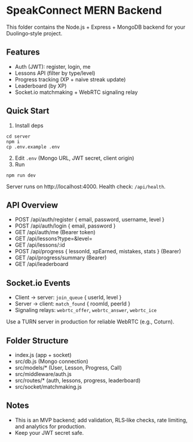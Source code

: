 # SpeakConnect MERN Backend

This folder contains the Node.js + Express + MongoDB backend for your Duolingo‑style project.

## Features
- Auth (JWT): register, login, me
- Lessons API (filter by type/level)
- Progress tracking (XP + naive streak update)
- Leaderboard (by XP)
- Socket.io matchmaking + WebRTC signaling relay

## Quick Start
1. Install deps
```
cd server
npm i
cp .env.example .env
```
2. Edit `.env` (Mongo URL, JWT secret, client origin)
3. Run
```
npm run dev
```
Server runs on http://localhost:4000. Health check: `/api/health`.

## API Overview
- POST /api/auth/register { email, password, username, level }
- POST /api/auth/login { email, password }
- GET /api/auth/me (Bearer token)
- GET /api/lessons?type=&level=
- GET /api/lessons/:id
- POST /api/progress { lessonId, xpEarned, mistakes, stats } (Bearer)
- GET /api/progress/summary (Bearer)
- GET /api/leaderboard

## Socket.io Events
- Client -> server: `join_queue` { userId, level }
- Server -> client: `match_found` { roomId, peerId }
- Signaling relays: `webrtc_offer`, `webrtc_answer`, `webrtc_ice`

Use a TURN server in production for reliable WebRTC (e.g., Coturn).

## Folder Structure
- index.js (app + socket)
- src/db.js (Mongo connection)
- src/models/* (User, Lesson, Progress, Call)
- src/middleware/auth.js
- src/routes/* (auth, lessons, progress, leaderboard)
- src/socket/matchmaking.js

## Notes
- This is an MVP backend; add validation, RLS‑like checks, rate limiting, and analytics for production.
- Keep your JWT secret safe.
